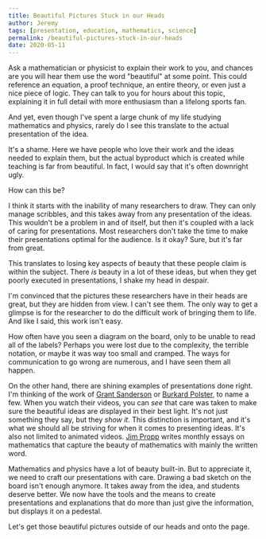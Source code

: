 ```yaml
---
title: Beautiful Pictures Stuck in our Heads
author: Jeremy
tags: [presentation, education, mathematics, science]
permalink: /beautiful-pictures-stuck-in-our-heads
date: 2020-05-11
---
```


Ask a mathematician or physicist to explain their work to you, and chances are you will hear them use the word "beautiful" at some point. This could reference an equation, a proof technique, an entire theory, or even just a nice piece of logic. They can talk to you for hours about this topic, explaining it in full detail with more enthusiasm than a lifelong sports fan.

And yet, even though I've spent a large chunk of my life studying mathematics and physics, rarely do I see this translate to the actual presentation of the idea.

It's a shame. Here we have people who love their work and the ideas needed to explain them, but the actual byproduct which is created while teaching is far from beautiful. In fact, I would say that it's often downright ugly.

How can this be?

I think it starts with the inability of many researchers to draw. They can only manage scribbles, and this takes away from any presentation of the ideas. This wouldn't be a problem in and of itself, but then it's coupled with a lack of caring for presentations. Most researchers don't take the time to make their presentations optimal for the audience. Is it okay? Sure, but it's far from great.

This translates to losing key aspects of beauty that these people claim is within the subject. There *is* beauty in a lot of these ideas, but when they get poorly executed in presentations, I shake my head in despair.

I'm convinced that the pictures these researchers have in their heads are great, but they are hidden from view. I can't see them. The only way to get a glimpse is for the researcher to do the difficult work of bringing them to life. And like I said, this work isn't easy.

How often have you seen a diagram on the board, only to be unable to read all of the labels? Perhaps you were lost due to the complexity, the terrible notation, or maybe it was way too small and cramped. The ways for communication to go wrong are numerous, and I have seen them all happen.

On the other hand, there are shining examples of presentations done right. I'm thinking of the work of [Grant Sanderson](https://www.3blue1brown.com/) or [Burkard Polster](https://www.youtube.com/channel/UC1_uAIS3r8Vu6JjXWvastJg), to name a few. When you watch their videos, you can *see* that care was taken to make sure the beautiful ideas are displayed in their best light. It's not just something they say, but they *show it*. This distinction is important, and it's what we should all be striving for when it comes to presenting ideas. It's also not limited to animated videos. [Jim Propp](https://mathenchant.wordpress.com/) writes monthly essays on mathematics that capture the beauty of mathematics with mainly the written word.

Mathematics and physics have a lot of beauty built-in. But to appreciate it, we need to craft our presentations with care. Drawing a bad sketch on the board isn't enough anymore. It takes away from the idea, and students deserve better. We now have the tools and the means to create presentations and explanations that do more than just give the information, but displays it on a pedestal.

Let's get those beautiful pictures outside of our heads and onto the page.